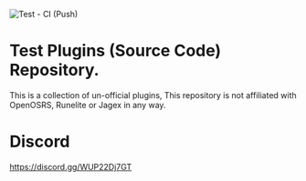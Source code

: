 ![Test - CI (Push)](https://github.com/xKylee/plugins-source/workflows/xKylee%20-%20CI%20(Push)/badge.svg?branch=master)

# Test Plugins (Source Code) Repository.

This is a collection of un-official plugins, This repository is not affiliated with OpenOSRS, Runelite or Jagex in any way.

# Discord
https://discord.gg/WUP22Dj7GT
